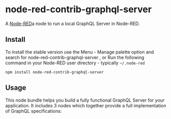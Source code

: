 # node-red-contrib-graphql-server

A <a href="http://nodered.org" target="_new">Node-RED</a>a node to run a local GraphQL Server in Node-RED.

## Install

To install the stable version use the Menu - Manage palette option and search for node-red-contrib-graphql-server ,
or Run the following command in your Node-RED user directory - typically `~/.node-red`

    npm install node-red-contrib-graphql-server

## Usage

This node bundle helps you build a fully functional GraphQL Server for your application. It includes 3 nodes which together provide a full implementation
of GraphQL specifications:
